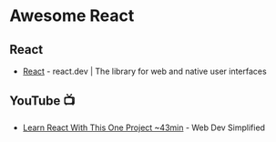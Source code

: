 # Awesome React

## React
* [React](https://react.dev/) - react.dev | The library for web and native user interfaces


## YouTube 📺
* [Learn React With This One Project ~43min](https://youtu.be/Rh3tobg7hEo?si=4Mb70dEBf5sFdkXU) - Web Dev Simplified
